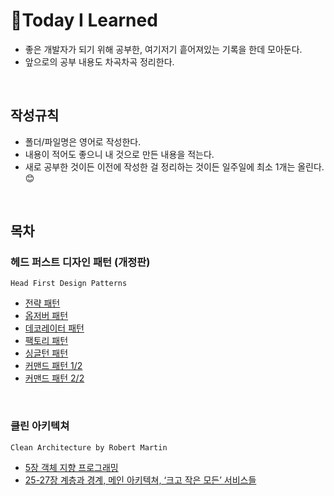 # :jack_o_lantern:Today I Learned
- 좋은 개발자가 되기 위해 공부한, 여기저기 흩어져있는 기록을 한데 모아둔다. 
- 앞으로의 공부 내용도 차곡차곡 정리한다.


<br/>

## 작성규칙  

- 폴더/파일명은 영어로 작성한다.
- 내용이 적어도 좋으니 내 것으로 만든 내용을 적는다.
- 새로 공부한 것이든 이전에 작성한 걸 정리하는 것이든 일주일에 최소 1개는 올린다.:blush:

<br/>

## 목차

### 헤드 퍼스트 디자인 패턴 (개정판) 
`Head First Design Patterns`
- [전략 패턴](https://github.com/BitnuriJung/TIL/blob/af755ce6cb0eccac8535cc41ed41466c8c0bdd87/Design%20Pattern/01.%20Strategy%20Pattern.md)
- [옵저버 패턴](https://github.com/BitnuriJung/TIL/blob/af755ce6cb0eccac8535cc41ed41466c8c0bdd87/Design%20Pattern/02.%20Observer%20Pattern.md)
- [데코레이터 패턴](https://github.com/BitnuriJung/TIL/blob/af755ce6cb0eccac8535cc41ed41466c8c0bdd87/Design%20Pattern/03.%20Decorator%20Pattern.md)
- [팩토리 패턴](https://github.com/BitnuriJung/TIL/blob/af755ce6cb0eccac8535cc41ed41466c8c0bdd87/Design%20Pattern/04.%20Factory%20Pattern.md)
- [싱글턴 패턴](https://github.com/BitnuriJung/TIL/blob/af755ce6cb0eccac8535cc41ed41466c8c0bdd87/Design%20Pattern/05.%20Singleton%20Pattern.md)
- [커맨드 패턴 1/2](https://github.com/BitnuriJung/TIL/blob/af755ce6cb0eccac8535cc41ed41466c8c0bdd87/Design%20Pattern/06.%20Command%20Pattern%201.md)
- [커맨드 패턴 2/2](https://github.com/BitnuriJung/TIL/blob/af755ce6cb0eccac8535cc41ed41466c8c0bdd87/Design%20Pattern/06.%20Command%20Pattern%202.md)


<br/>

### 클린 아키텍쳐
`Clean Architecture by Robert Martin`
- [5장 객체 지향 프로그래밍](https://github.com/BitnuriJung/TIL/blob/8e436f5c97f18b1890afa97218197b4f535907ce/Clean%20Architecture/05.%20OOP.md)
- [25-27장 계층과 경계, 메인 아키텍쳐, ‘크고 작은 모든’ 서비스들 ](https://github.com/BitnuriJung/TIL/blob/2eb846f17de53c5db8ea2b0eec810cd2dd828a30/Clean%20Architecture/25.%20Layers%20and%20Boundaries%20-%2027.%20Services;Great%20and%20Small.md)
